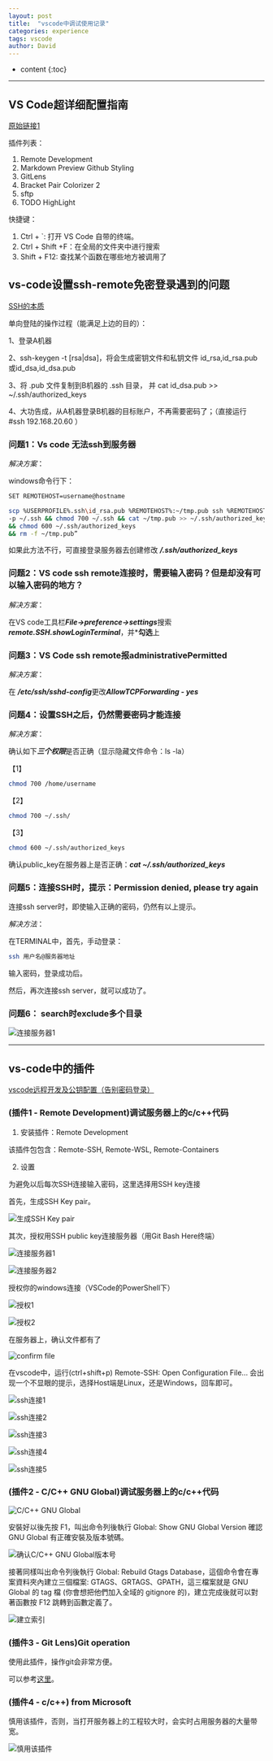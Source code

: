 ```yaml
---
layout: post
title:  "vscode中调试使用记录"
categories: experience
tags: vscode
author: David
---
```


* content
{:toc}

---

## VS Code超详细配置指南
[原始链接1](https://mp.weixin.qq.com/s/JAiYgvctNgM-_ygN0CUpag)

插件列表：
1. Remote Development
2. Markdown Preview Github Styling
3. GitLens
4. Bracket Pair Colorizer 2
5. sftp
6. TODO HighLight

快捷键：
1. Ctrl + `: 打开 VS Code 自带的终端。
2. Ctrl + Shift +F：在全局的文件夹中进行搜索
3. Shift + F12: 查找某个函数在哪些地方被调用了

## vs-code设置ssh-remote免密登录遇到的问题

[SSH的本质](https://blog.csdn.net/dongwuming/article/details/9705595)

单向登陆的操作过程（能满足上边的目的）：

1、登录A机器

2、ssh-keygen -t [rsa|dsa]，将会生成密钥文件和私钥文件 id_rsa,id_rsa.pub或id_dsa,id_dsa.pub

3、将 .pub 文件复制到B机器的 .ssh 目录， 并 cat id_dsa.pub >> ~/.ssh/authorized_keys

4、大功告成，从A机器登录B机器的目标账户，不再需要密码了；（直接运行 #ssh 192.168.20.60 ）

### 问题1：Vs code 无法ssh到服务器

*解决方案*：

windows命令行下：
```bash
SET REMOTEHOST=username@hostname

scp %USERPROFILE%.ssh\id_rsa.pub %REMOTEHOST%:~/tmp.pub ssh %REMOTEHOST% “mkdir
-p ~/.ssh && chmod 700 ~/.ssh && cat ~/tmp.pub >> ~/.ssh/authorized_keys
&& chmod 600 ~/.ssh/authorized_keys
&& rm -f ~/tmp.pub”
```
如果此方法不行，可直接登录服务器去创建修改
***/.ssh/authorized_keys***

### 问题2：VS code ssh remote连接时，需要输入密码？但是却没有可以输入密码的地方？

*解决方案*：

在VS code工具栏***File->preference->settings***搜索 ***remote.SSH.showLoginTerminal***，并***勾选**上

### 问题3：VS Code ssh remote报administrativePermitted

*解决方案*：

在 ***/etc/ssh/sshd-config***更改***AllowTCPForwarding - yes***

### 问题4：设置SSH之后，仍然需要密码才能连接

*解决方案*：

确认如下***三个权限***是否正确（显示隐藏文件命令：ls -la）

【1】
```bash
chmod 700 /home/username
```
【2】
```bash
chmod 700 ~/.ssh/
```
【3】
```bash
chmod 600 ~/.ssh/authorized_keys
```

确认public_key在服务器上是否正确：***cat ~/.ssh/authorized_keys***

### 问题5：连接SSH时，提示：Permission denied, please try again

连接ssh server时，即使输入正确的密码，仍然有以上提示。

*解决方法*：

在TERMINAL中，首先，手动登录：

```bash
ssh 用户名@服务器地址
```

输入密码，登录成功后。

然后，再次连接ssh server，就可以成功了。

### 问题6： search时exclude多个目录

![连接服务器1](https://github.com/titron/titron.github.io/raw/master/img/2020-06-05-vscode_memo_exclude_folders.png)



---------------------
## vs-code中的插件
[vscode远程开发及公钥配置（告别密码登录）](https://blog.csdn.net/u010417914/article/details/96918562)

### (插件1 - Remote Development)调试服务器上的c/c++代码

1. 安装插件：Remote Development

该插件包包含：Remote-SSH, Remote-WSL, Remote-Containers

2. 设置

为避免以后每次SSH连接输入密码，这里选择用SSH key连接

首先，生成SSH Key pair。

![生成SSH Key pair](https://github.com/titron/titron.github.io/raw/master/img/2020-06-05-vscode_memo_1.png)

其次，授权用SSH public key连接服务器（用Git Bash Here终端）

![连接服务器1](https://github.com/titron/titron.github.io/raw/master/img/2020-06-05-vscode_memo_2.png)

![连接服务器2](https://github.com/titron/titron.github.io/raw/master/img/2020-06-05-vscode_memo_3.png)

授权你的windows连接（VSCode的PowerShell下）

![授权1](https://github.com/titron/titron.github.io/raw/master/img/2020-06-05-vscode_memo_authorize1.png)

![授权2](https://github.com/titron/titron.github.io/raw/master/img/2020-06-05-vscode_memo_authorize2.png)

在服务器上，确认文件都有了

![confirm file](https://github.com/titron/titron.github.io/raw/master/img/2020-06-05-vscode_memo_confirmFile.png)

在vscode中，运行(ctrl+shift+p) Remote-SSH: Open Configuration File...
会出现一个不显眼的提示，选择Host端是Linux，还是Windows，回车即可。

![ssh连接1](https://github.com/titron/titron.github.io/raw/master/img/2020-06-05-vscode_memo_ssh1.png)

![ssh连接2](https://github.com/titron/titron.github.io/raw/master/img/2020-06-05-vscode_memo_ssh2.png)

![ssh连接3](https://github.com/titron/titron.github.io/raw/master/img/2020-06-05-vscode_memo_ssh3.png)

![ssh连接4](https://github.com/titron/titron.github.io/raw/master/img/2020-06-05-vscode_memo_ssh4.png)

![ssh连接5](https://github.com/titron/titron.github.io/raw/master/img/2020-06-05-vscode_memo_ssh5.png)

### (插件2 - C/C++ GNU Global)调试服务器上的c/c++代码

![C/C++ GNU Global](https://github.com/titron/titron.github.io/raw/master/img/2020-06-05-vscode_memo_gnu_global1.png)

安裝好以後先按 F1，叫出命令列後執行 Global: Show GNU Global Version 確認 GNU Global 有正確安裝及版本號碼。

![确认C/C++ GNU Global版本号](https://github.com/titron/titron.github.io/raw/master/img/2020-06-05-vscode_memo_gnu_global2.png)

接著同樣叫出命令列後執行 Global: Rebuild Gtags Database，這個命令會在專案資料夾內建立三個檔案: GTAGS、GRTAGS、GPATH，這三檔案就是 GNU Global 的 tag  檔 (你會想把他們加入全域的 gitignore 的)，建立完成後就可以對著函數按 F12 跳轉到函數定義了。

![建立索引](https://github.com/titron/titron.github.io/raw/master/img/2020-06-05-vscode_memo_end.png)

### (插件3 - Git Lens)Git operation

使用此插件，操作git会非常方便。

可以参考[这里](https://titron.github.io/2020/10/13/vscode_gitlens_guide/)。

### (插件4 - c/c++) from Microsoft

慎用该插件，否则，当打开服务器上的工程较大时，会实时占用服务器的大量带宽。

![慎用该插件](https://github.com/titron/titron.github.io/raw/master/img/2020-06-05-vscode_memo_c_cplus.png)



